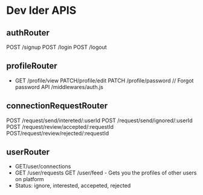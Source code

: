 # Dev lder APIS

## authRouter

POST /signup
POST /login
POST /logout

## profileRouter

- GET /profile/view
  PATCH/profile/edit
  PATCH /profile/password // Forgot password API
  /middlewares/auth.js

## connectionRequestRouter

POST /request/send/intereted/:userId
POST /request/send/ignored/:userId
POST /request/review/accepted/:requestId
POST/request/review/rejected/:requestId

## userRouter

- GET/user/connections
- GET /user/requests
  GET /user/feed - Gets you the profiles of other users on platform
- Status: ignore, interested, accepeted, rejected
